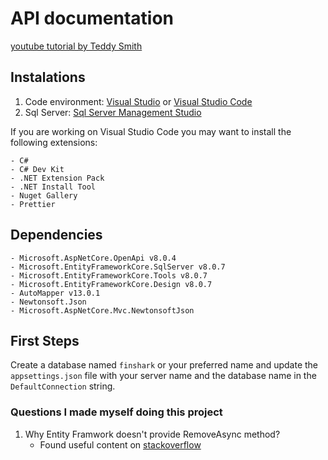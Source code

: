 # API documentation

[youtube tutorial by Teddy Smith](https://www.youtube.com/watch?v=jMFaAc3sa04&list=PL82C6-O4XrHfrGOCPmKmwTO7M0avXyQKc&index=2&ab_channel=TeddySmith)

## Instalations

1. Code environment: [Visual Studio](https://visualstudio.microsoft.com/es/downloads/) or [Visual Studio Code](https://code.visualstudio.com/download)
2. Sql Server: [Sql Server Management Studio](https://www.microsoft.com/en-us/sql-server/sql-server-downloads)

If you are working on Visual Studio Code you may want to install the following extensions:
```
- C#
- C# Dev Kit
- .NET Extension Pack
- .NET Install Tool
- Nuget Gallery
- Prettier
```
## Dependencies
```
- Microsoft.AspNetCore.OpenApi v8.0.4
- Microsoft.EntityFrameworkCore.SqlServer v8.0.7
- Microsoft.EntityFrameworkCore.Tools v8.0.7
- Microsoft.EntityFrameworkCore.Design v8.0.7
- AutoMapper v13.0.1
- Newtonsoft.Json
- Microsoft.AspNetCore.Mvc.NewtonsoftJson
```
## First Steps
Create a database named `finshark` or your preferred name and update the `appsettings.json` file with your server name and the database name in the `DefaultConnection` string.

### Questions I made myself doing this project

1. Why Entity Framwork doesn't provide RemoveAsync method? <br>
    - Found useful content on [stackoverflow](https://stackoverflow.com/questions/42422656/entity-framework-doesnt-provide-deleteasync-or-addasync-why)